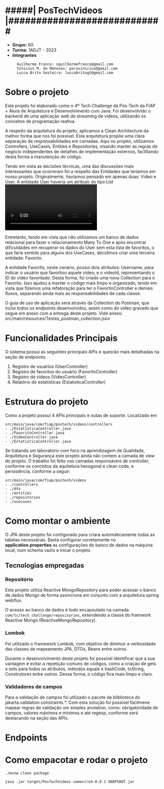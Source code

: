 # #####| PosTechVideos |############################

* **Grupo:** 60
* **Turma:** 1ADJT - 2023
* **Integrantes**
  ```
    Guilherme Franco: oguilhermefranco@gmail.com
    Vinicius M. de Menezes: paravinicius@gmail.com
    Lucca Brito Gesteira: luccabritogt@gmail.com
  ```

# Sobre o projeto

Este projeto foi elaborado como o 4º Tech Challenge da Pós-Tech da FIAP + Alura de Arquitetura e Desenvolvimento com Java. Foi desenvolvido o backend de uma aplicação web de streaming de vídeos, utilizando os conceitos de programação reativa.

A respeito da arquitetura do projeto, aplicamos a Clean Architecture da melhor forma que nos foi possível. Esta arquitetura propõe uma clara separação de responsabilidades em camadas. Aqui no projeto, utilizamos Controllers, UseCases, Entities e Repositories, visando manter as regras de negócio independentes de detalhes de implementação externos, facilitando desta forma a manutenção do código.

Tendo em vista as decisões técnicas, uma das discussões mais interessantes que ocorreram foi a respeito das Entidades que teríamos em nosso projeto. Originalmente, havíamos pensado em apenas duas: Video e User. A entidade User haveria um atributo do tipo List<Video>, para representar os vídeos favoritos daquele usuário.

Entretanto, tendo em vista que não utilizamos um banco de dados relacional para fazer o relacionamento Many To One e após encontrar dificuldades em recuperar os dados do User sem esta lista de favoritos, o que faria sentido para alguns dos UseCases, decidimos criar uma terceira entidade: Favorito.

A entidade Favorito, neste cenário, possui dois atributos: Username, para indicar o usuário que favoritou aquele vídeo; e o videoId, representando o ID do vídeo favoritado. Desta forma, foi criado uma nova Collection para o Favorito. Isso ajudou a manter o código mais limpo e organizado, tendo em vista que fizemos uma refatoração para ter o FavoritoController e demais fluxos, separando ainda mais as responsabilidades de cada classe.

O guia de uso de aplicação será através da Collection do Postman, que inclui todos os endpoints desenvolvidos, assim como do vídeo gravado que segue em anexo com a entrega deste projeto.
Vide anexo: src/main/resources/Testes_postman_collection.json

# Funcionalidades Principais
O sistema possui as seguintes principais APIs e quesrão mais detalhadas na seção de endpoints:

1. Registro de usuários (UserController)
2. Registro de favoritos do usuário (FavoritoController)
3. Registro de videos (VideoController)
4. Relatório de estatisticas (EstatisticaController)

# Estrutura do projeto
Como a projeto possui 4 APIs principais e outas de suporte. Localizado em
```
src/main/java/com/fiap/postech/videos/controllers  
- ./EstatisticaController.java
- ./FavoritoController.java
- ./VideoController.java
- ./EstatisticaController.java
```

Se tratando um laboratório com foco na aprendizagem de Qualidade, Arquitetura e Segurança este projeto ainda não contem a camada de view do projeto.
O trabalho foi feito nas camadas responsáveis de controller, conforme os conceitos da aquitetura hexagonal e clean code, e persistência, conforme a seguir:
```
src/main/java/com/fiap/postech/videos
- ./controllers
- ./dto
- ./entities
- ./repositories
- ./usecases
```

# Como montar o ambiente
O JPA deste projeto foi configurado para criara automáticamente todas as tabelas necessárias. Basta configurar corretamente no
**application.properties**
as configurações do banco de dados na máquina local, num schema vazio e inicar o projeto.

## Tecnologias empregadas

### Repositório
Este projeto utiliza Reactive MongoRepository para poder acessar o banco de dados Mongo de forma assincrona em conjunto
com a arquitetura spring webflux.

O acesso ao banco de dados é todo encapsulado na camada `com/tc/tech_challange/repositories`, extendendo a classe do
framwork Reactive Mongo (ReactiveMongoRepository).

### Lombok
Foi utilizado o framework Lombok, com objetivo de diminuir a verbosidade das classes de mapeamento JPA, DTOs, Beans entre outros.

Durante o desenvolvimento deste projeto foi possível identificar que a sua vantagem é evitar a repetição comuns de códigos, como a criação de gets e sets para todos os atributos, métodos equals e hashCode, toString, Construtores entre outros. Dessa forma, o código fica mais limpo e claro.

### Validadores de campos
Para a validação de campos foi utilizado o pacote da bliblioteca do jakarta.validation.constraints.*. Com esta solução foi possível fácilmene mapear regras de validação um simples anotation, como: obrigatóridade de campos, valores máximos e mínimos e até regexp, conforme será destacando na seção das APIs.

# Endpoints

# Como empacotar e rodar o projeto

```
./mvnw clean package

java -jar target/PosTechVideos-semestre4-0.0.1-SNAPSHOT.jar
```
